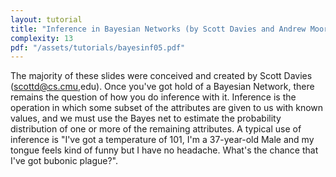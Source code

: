 ```yaml
---
layout: tutorial
title: "Inference in Bayesian Networks (by Scott Davies and Andrew Moore)"
complexity: 13
pdf: "/assets/tutorials/bayesinf05.pdf"
---
```

The majority of these slides were conceived and created by Scott Davies (scottd@cs.cmu,edu). Once you've got hold of a Bayesian Network, there remains the question of how you do inference with it. Inference is the operation in which some subset of the attributes are given to us with known values, and we must use the Bayes net to estimate the probability distribution of one or more of the remaining attributes. A typical use of inference is "I've got a temperature of 101, I'm a 37-year-old Male and my tongue feels kind of funny but I have no headache. What's the chance that I've got bubonic plague?".